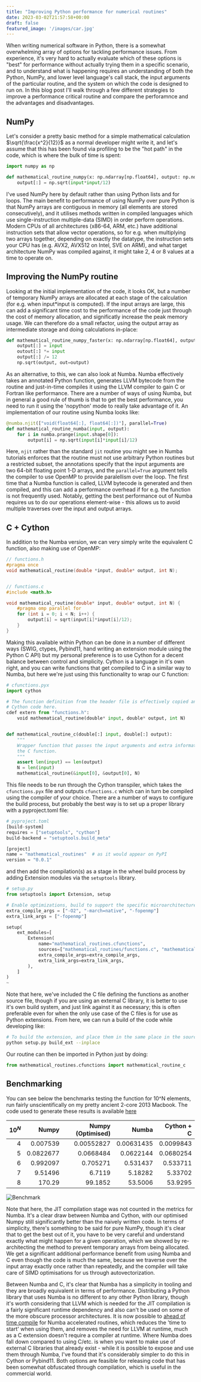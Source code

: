 ```yaml
---
title: "Improving Python performance for numerical routines"
date: 2023-03-02T21:57:58+00:00
draft: false
featured_image: '/images/car.jpg'
---
```


When writing numerical software in Python, there is a somewhat overwhelming array of options for tackling performance issues. From experience, it's very hard to actually evaluate which of these options is "best" for performance without actually trying them in a specific scenario, and to understand what is happening requires an understanding of both the Python, NumPy, and lower level language's call stack, the input arguments of the particular routine, and the system on which the code is designed to run on. In this blog post I'll walk through a few different strategies to improve a performance critical routine and compare the perforamnce and the advantages and disadvantages.

## NumPy

Let's consider a pretty basic method for a simple mathematical calculation $\sqrt{\frac{x^2}{12}}$ as a normal developer might write it, and let's assume that this has been found via profiling to be the "hot path" in the code, which is where the bulk of time is spent:

```python
import numpy as np

def mathematical_routine_numpy(x: np.ndarray[np.float64], output: np.ndarray[np.float64]) -> None:
    output[:] = np.sqrt(input*input/12)
```

I've used NumPy here by default rather than using Python lists and for loops. The main benefit to performance of using NumPy over pure Python is that NumPy arrays are contiguous in memory (all elements are stored consecutively), and it utilises methods written in compiled languages which use single-instruction multiple-data (SIMD) in order perform operations. Modern CPUs of all architectures (x86-64, ARM, etc.) have additional instruction sets that allow vector operations, so for e.g. when multiplying two arrays together, depending on exactly the datatype, the instruction sets your CPU has (e.g. AVX2, AVX512 on Intel, SVE on ARM), and what target architecture NumPy was compiled against, it might take 2, 4 or 8 values at a time to operate on. 

## Improving the NumPy routine

Looking at the initial implementation of the code, it looks OK, but a number of temporary NumPy arrays are allocated at each stage of the calculation (for e.g. when input*input is computed). If the input arrays are large, this can add a significant time cost to the performance of the code just through the cost of memory allocation, and significatly increase the peak memory usage. We can therefore do a small refactor, using the output array as intermediate storage and doing calculations in-place:

```python
def mathematical_routine_numpy_faster(x: np.ndarray[np.float64], output: np.ndarray[np.float64]) -> None:
    output[:] = input
    outout[:] *= input
    output[:] /= 12
    np.sqrt(output, out=output)
```

As an alternative, to this, we can also look at Numba. Numba effectively takes an annotated Python function, generates LLVM bytecode from the routine and just-in-time compiles it using the LLVM compiler to gain C or Fortran like performance. There are a number of ways of using Numba, but in general a good rule of thumb is that to get the best performance, you need to run it using the 'nopython' mode to really take advantage of it. An implementation of our routine using Numba looks like:

```python
@numba.njit(["void(float64[:], float64[:])"], parallel=True)
def mathematical_routine_numba(input, output):
    for i in numba.prange(input.shape[0]):
        output[i] = np.sqrt(input[i]*input[i]/12)
```

Here, `njit` rather than the standard `jit` routine you might see in Numba tutorials enforces that the routine must not use arbitrary Python routines but a restricted subset, the annotations specify that the input arguments are two 64-bit floating point 1-D arrays, and the `parallel=True` argument tells the compiler to use OpenMP to provide paralellism over the loop. The first time that a Numba function is called, LLVM bytecode is generated and then compiled, and this can add a performance overhead if for e.g. the function is not frequently used. Notably, getting the best performance out of Numba requires us to do our operations element-wise - this allows us to avoid multiple traverses over the input and output arrays.

## C + Cython

In addition to the Numba version, we can very simply write the equivalent C function, also making use of OpenMP:

```c
// functions.h
#pragma once
void mathematical_routine(double *input, double* output, int N);


// functions.c
#include <math.h>

void mathematical_routine(double* input, double* output, int N) {
    #pragma omp parallel for
    for (int i = 0; i < N; i++) {
        output[i] = sqrt(input[i]*input[i]/12);
    }
}
```

Making this available within Python can be done in a number of different ways (SWIG, ctypes, Pybind11, hand writing an extension module using the Python C API) but my personal preference is to use Cython for a decent balance between control and simplicity. Cython is a language in it's own right, and you can write functions that get compiled to C in a similar way to Numba, but here we're just using this functionality to wrap our C function:

```python
# cfunctions.pyx
import cython

# The function definition from the header file is effectively copied and pasted into the 
# Cython code here.
cdef extern from "functions.h":
    void mathematical_routine(double* input, double* output, int N)


def mathematical_routine_c(double[:] input, double[:] output):
    """
    Wrapper function that passes the input arguments and extra information like their length to
    the C function.
    """
    assert len(input) == len(output)
    N = len(input)
    mathematical_routine(&input[0], &output[0], N)
```

This file needs to be run through the Cython transpiler, which takes the `cfunctions.pyx` file and outputs `cfunctions.c` which can in turn be compiled using the compiler of your choice. There are a number of ways to configure the build process, but probably the best way is to set up a proper library with a pyproject.toml file:

```python
# pyproject.toml
[build-system]
requires = ["setuptools", "cython"]
build-backend = "setuptools.build_meta"

[project]
name = "mathematical_routines"  # as it would appear on PyPI
version = "0.0.1"
```
and then add the compilation(s) as a stage in the wheel build process by adding Extension modules via the `setuptools` library.
```python
# setup.py
from setuptools import Extension, setup

# Enable optimizations, build to support the specific microarchitecture, and enable OpenMP for parallelism
extra_compile_args = ["-O2", "-march=native", "-fopenmp"]
extra_link_args = ["-fopenmp"]

setup(
    ext_modules=[
        Extension(
            name="mathematical_routines.cfunctions",
            sources=["mathematical_routines/functions.c", "mathematical_routines/cfunctions.pyx"],
            extra_compile_args=extra_compile_args,
            extra_link_args=extra_link_args,
        ),
    ]
)
~
```

Note that here, we've included the C file defining the functions as another source file, though if you are using an external C library, it is better to use it's own build system, and just link against it as necessary; this is often preferable even for when the only use case of the C files is for use as Python extensions.  From here, we can run a build of the code while developing like:

```bash
# To build the extension, and place them in the same place in the source directory as the source files:
python setup.py build_ext --inplace
```

Our routine can then be imported in Python just by doing:
```python
from mathematical_routines.cfunctions import mathematical_routine_c
```

## Benchmarking

You can see below the benchmarks testing the function for 10^N elements, run fairly unscientifically on my pretty ancient 2-core 2013 Macbook. The code used to generate these results is available [here](https://github.com/rpep/improving-python-performance)

|   $10^N$ |                       Numpy  |                   Numpy (Optimised) |                        Numba |               Cython + C |
|---------:|-----------------------------:|------------------------------------:|-----------------------------:|-------------------------:|
|   4      |                    0.007539  |                          0.00552827 |                   0.00631435 |                0.0099843 |
|   5      |                    0.0822677 |                          0.0668484  |                   0.0622144  |                0.0680254 |
|   6      |                    0.992097  |                          0.705271   |                   0.531437   |                0.533711  |
|   7      |                    9.51496   |                          6.7119     |                   5.18282    |                5.33702   |
|   8      |                  170.29      |                         99.1852     |                  53.5006     |               53.9295    |

![Benchmark](/images/plot.jpeg)

Note that here, the JIT compilation stage was not counted in the metrics for Numba. It's a clear draw between Numba and Cython, with our optimised Numpy still significantly better than the naively written code. In terms of simplicity, there's something to be said for pure NumPy, though it's clear that to get the best out of it, you have to be very careful and understand exactly what might happen for a given operation, which we showed by re-architecting the method to prevent temporary arrays from being allocated. We get a significant additional performance benefit from using Numba and C even though the code is much the same, because we traverse over the input array exactly once rather than repeatedly, and the compiler will take care of SIMD optimisations for us through autovectorization. 

Between Numba and C, it's clear that Numba has a simplicity in tooling and they are broadly equivalent in terms of performance. Distributing a Python library that uses Numba is no different to any other Python library, though it's worth considering that LLVM which is needed for the JIT compilation is a fairly significant runtime dependency and also can't be used on some of the more obscure processor architectures. It is now possible to [ahead of time compile](https://numba.readthedocs.io/en/stable/reference/aot-compilation.html) for Numba accelerated routines, which reduces the 'time to start' when using them, and removes the need for LLVM at runtime, much as a C extension doesn't require a compiler at runtime. Where Numba does fall down compared to using C/etc. is when you want to make use of external C libraries that already exist - while it is possible to expose and use them through Numba, I've found that it's considerably simpler to do this in Cython or Pybind11. Both options are feasible for releasing code that has been somewhat obfuscated through compilation, which is useful in the commercial world.
